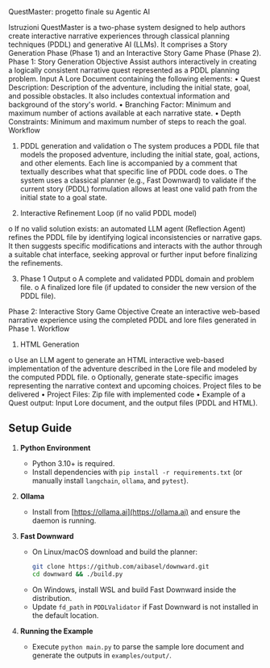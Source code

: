 QuestMaster: progetto finale su Agentic AI

Istruzioni
QuestMaster is a two-phase system designed to help authors create interactive narrative experiences through classical planning techniques (PDDL) and generative AI (LLMs). It comprises a Story Generation Phase (Phase 1) and an Interactive Story Game Phase (Phase 2).
Phase 1: Story Generation
Objective
Assist authors interactively in creating a logically consistent narrative quest represented as a PDDL planning problem.
Input
A Lore Document containing the following elements: 
•	Quest Description: Description of the adventure, including the initial state, goal, and possible obstacles. It also includes contextual information and background of the story's world.
•	Branching Factor: Minimum and maximum number of actions available at each narrative state.
•	Depth Constraints: Minimum and maximum number of steps to reach the goal.
Workflow
1.	PDDL generation and validation
o	The system produces a PDDL file that models the proposed adventure, including the initial state, goal, actions, and other elements. Each line is accompanied by a comment that textually describes what that specific line of PDDL code does.
o	The system uses a classical planner (e.g., Fast Downward) to validate if the current story (PDDL) formulation allows at least one valid path from the initial state to a goal state.


2.	Interactive Refinement Loop (if no valid PDDL model)


o	If no valid solution exists: an automated LLM agent (Reflection Agent) refines the PDDL file by identifying logical inconsistencies or narrative gaps. It then suggests specific modifications and interacts with the author through a suitable chat interface, seeking approval or further input before finalizing the refinements.


3.	Phase 1 Output
o	A complete and validated PDDL domain and problem file.
o	A finalized lore file (if updated to consider the new version of the PDDL file).


Phase 2: Interactive Story Game
Objective
Create an interactive web-based narrative experience using the completed PDDL and lore files generated in Phase 1.
Workflow
1.	HTML Generation


o	Use an LLM agent to generate an HTML interactive web-based implementation of the adventure described in the Lore file and modeled by the computed PDDL file.
o	Optionally, generate state-specific images representing the narrative context and upcoming choices.
Project files to be delivered
•	Project Files: Zip file with implemented code
•	Example of a Quest output: Input Lore document, and the output files (PDDL and HTML).


## Setup Guide

1. **Python Environment**
   - Python 3.10+ is required.
   - Install dependencies with `pip install -r requirements.txt` (or manually install `langchain`, `ollama`, and `pytest`).

2. **Ollama**
   - Install from [https://ollama.ai](https://ollama.ai) and ensure the daemon is running.

3. **Fast Downward**
   - On Linux/macOS download and build the planner:
     ```bash
     git clone https://github.com/aibasel/downward.git
     cd downward && ./build.py
     ```
   - On Windows, install WSL and build Fast Downward inside the distribution.
   - Update `fd_path` in `PDDLValidator` if Fast Downward is not installed in the default location.

4. **Running the Example**
   - Execute `python main.py` to parse the sample lore document and generate the outputs in `examples/output/`.

